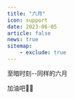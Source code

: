```yaml
---
title: "六月"
icon: support
date: 2023-06-05
article: false
news: true
sitemap:
    - exclude: true
---
```

至暗时刻--同样的六月

加油吧💪🏻

<!-- more --> 
